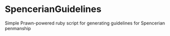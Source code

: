 SpencerianGuidelines
====================

Simple Prawn-powered ruby script for generating guidelines for Spencerian penmanship
